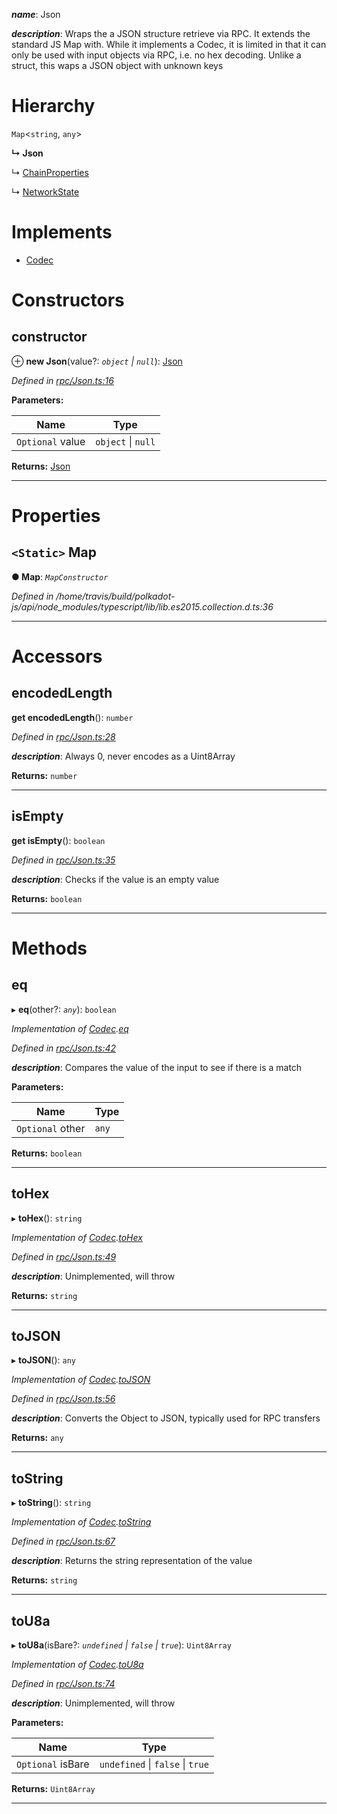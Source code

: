 

*__name__*: Json

*__description__*: Wraps the a JSON structure retrieve via RPC. It extends the standard JS Map with. While it implements a Codec, it is limited in that it can only be used with input objects via RPC, i.e. no hex decoding. Unlike a struct, this waps a JSON object with unknown keys

# Hierarchy

 `Map`<`string`, `any`>

**↳ Json**

↳  [ChainProperties](_rpc_chainproperties_.chainproperties.md)

↳  [NetworkState](_rpc_networkstate_.networkstate.md)

# Implements

* [Codec](../interfaces/_types_.codec.md)

# Constructors

<a id="constructor"></a>

##  constructor

⊕ **new Json**(value?: *`object` \| `null`*): [Json](_rpc_json_.json.md)

*Defined in [rpc/Json.ts:16](https://github.com/polkadot-js/api/blob/7fb1944/packages/types/src/rpc/Json.ts#L16)*

**Parameters:**

| Name | Type |
| ------ | ------ |
| `Optional` value | `object` \| `null` |

**Returns:** [Json](_rpc_json_.json.md)

___

# Properties

<a id="map"></a>

## `<Static>` Map

**● Map**: *`MapConstructor`*

*Defined in /home/travis/build/polkadot-js/api/node_modules/typescript/lib/lib.es2015.collection.d.ts:36*

___

# Accessors

<a id="encodedlength"></a>

##  encodedLength

**get encodedLength**(): `number`

*Defined in [rpc/Json.ts:28](https://github.com/polkadot-js/api/blob/7fb1944/packages/types/src/rpc/Json.ts#L28)*

*__description__*: Always 0, never encodes as a Uint8Array

**Returns:** `number`

___
<a id="isempty"></a>

##  isEmpty

**get isEmpty**(): `boolean`

*Defined in [rpc/Json.ts:35](https://github.com/polkadot-js/api/blob/7fb1944/packages/types/src/rpc/Json.ts#L35)*

*__description__*: Checks if the value is an empty value

**Returns:** `boolean`

___

# Methods

<a id="eq"></a>

##  eq

▸ **eq**(other?: *`any`*): `boolean`

*Implementation of [Codec](../interfaces/_types_.codec.md).[eq](../interfaces/_types_.codec.md#eq)*

*Defined in [rpc/Json.ts:42](https://github.com/polkadot-js/api/blob/7fb1944/packages/types/src/rpc/Json.ts#L42)*

*__description__*: Compares the value of the input to see if there is a match

**Parameters:**

| Name | Type |
| ------ | ------ |
| `Optional` other | `any` |

**Returns:** `boolean`

___
<a id="tohex"></a>

##  toHex

▸ **toHex**(): `string`

*Implementation of [Codec](../interfaces/_types_.codec.md).[toHex](../interfaces/_types_.codec.md#tohex)*

*Defined in [rpc/Json.ts:49](https://github.com/polkadot-js/api/blob/7fb1944/packages/types/src/rpc/Json.ts#L49)*

*__description__*: Unimplemented, will throw

**Returns:** `string`

___
<a id="tojson"></a>

##  toJSON

▸ **toJSON**(): `any`

*Implementation of [Codec](../interfaces/_types_.codec.md).[toJSON](../interfaces/_types_.codec.md#tojson)*

*Defined in [rpc/Json.ts:56](https://github.com/polkadot-js/api/blob/7fb1944/packages/types/src/rpc/Json.ts#L56)*

*__description__*: Converts the Object to JSON, typically used for RPC transfers

**Returns:** `any`

___
<a id="tostring"></a>

##  toString

▸ **toString**(): `string`

*Implementation of [Codec](../interfaces/_types_.codec.md).[toString](../interfaces/_types_.codec.md#tostring)*

*Defined in [rpc/Json.ts:67](https://github.com/polkadot-js/api/blob/7fb1944/packages/types/src/rpc/Json.ts#L67)*

*__description__*: Returns the string representation of the value

**Returns:** `string`

___
<a id="tou8a"></a>

##  toU8a

▸ **toU8a**(isBare?: *`undefined` \| `false` \| `true`*): `Uint8Array`

*Implementation of [Codec](../interfaces/_types_.codec.md).[toU8a](../interfaces/_types_.codec.md#tou8a)*

*Defined in [rpc/Json.ts:74](https://github.com/polkadot-js/api/blob/7fb1944/packages/types/src/rpc/Json.ts#L74)*

*__description__*: Unimplemented, will throw

**Parameters:**

| Name | Type |
| ------ | ------ |
| `Optional` isBare | `undefined` \| `false` \| `true` |

**Returns:** `Uint8Array`

___

